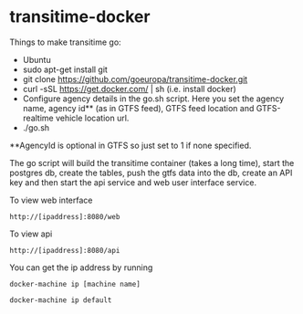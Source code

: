 # transitime-docker

Things to make transitime go:

- Ubuntu
- sudo apt-get install git
- git clone https://github.com/goeuropa/transitime-docker.git
- curl -sSL https://get.docker.com/ | sh  (i.e. install docker)
- Configure agency details in the go.sh script. Here you set the agency name, agency id** (as in GTFS feed), GTFS feed location and GTFS-realtime vehicle location url.
- ./go.sh

**AgencyId is optional in GTFS so just set to 1 if none specified.

The go script will build the transitime container (takes a long time), start the postgres db, create the tables,
push the gtfs data into the db, create an API key and then start the api service and web user interface service. 

To view web interface
```
http://[ipaddress]:8080/web
```
To view api
```
http://[ipaddress]:8080/api
```

You can get the ip address by running
```
docker-machine ip [machine name]

docker-machine ip default
```



